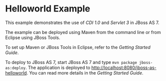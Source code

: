 Helloworld Example
==================

This example demonstrates the use of *CDI 1.0* and *Servlet 3* in JBoss AS 7.

The example can be deployed using Maven from the command line or from Eclipse using
JBoss Tools.

To set up Maven or JBoss Tools in Eclipse, refer to the _Getting Started Guide_.

To deploy to JBoss AS 7, start JBoss AS 7 and type `mvn package jboss-as:deploy`.
The application is deployed to <http://localhost:8080/jboss-as-helloworld>. You
can read more details in the _Getting Started Guide_.
